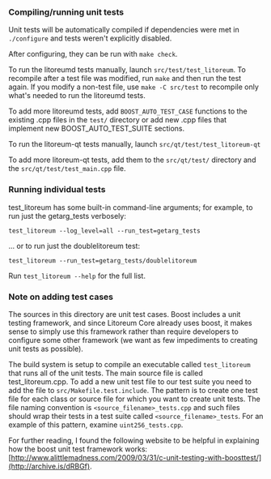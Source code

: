 ### Compiling/running unit tests

Unit tests will be automatically compiled if dependencies were met in `./configure`
and tests weren't explicitly disabled.

After configuring, they can be run with `make check`.

To run the litoreumd tests manually, launch `src/test/test_litoreum`. To recompile
after a test file was modified, run `make` and then run the test again. If you
modify a non-test file, use `make -C src/test` to recompile only what's needed
to run the litoreumd tests.

To add more litoreumd tests, add `BOOST_AUTO_TEST_CASE` functions to the existing
.cpp files in the `test/` directory or add new .cpp files that
implement new BOOST_AUTO_TEST_SUITE sections.

To run the litoreum-qt tests manually, launch `src/qt/test/test_litoreum-qt`

To add more litoreum-qt tests, add them to the `src/qt/test/` directory and
the `src/qt/test/test_main.cpp` file.

### Running individual tests

test_litoreum has some built-in command-line arguments; for
example, to run just the getarg_tests verbosely:

    test_litoreum --log_level=all --run_test=getarg_tests

... or to run just the doublelitoreum test:

    test_litoreum --run_test=getarg_tests/doublelitoreum

Run `test_litoreum --help` for the full list.

### Note on adding test cases

The sources in this directory are unit test cases.  Boost includes a
unit testing framework, and since Litoreum Core already uses boost, it makes
sense to simply use this framework rather than require developers to
configure some other framework (we want as few impediments to creating
unit tests as possible).

The build system is setup to compile an executable called `test_litoreum`
that runs all of the unit tests.  The main source file is called
test_litoreum.cpp. To add a new unit test file to our test suite you need
to add the file to `src/Makefile.test.include`. The pattern is to create
one test file for each class or source file for which you want to create
unit tests.  The file naming convention is `<source_filename>_tests.cpp`
and such files should wrap their tests in a test suite
called `<source_filename>_tests`. For an example of this pattern,
examine `uint256_tests.cpp`.

For further reading, I found the following website to be helpful in
explaining how the boost unit test framework works:
[http://www.alittlemadness.com/2009/03/31/c-unit-testing-with-boosttest/](http://archive.is/dRBGf).

